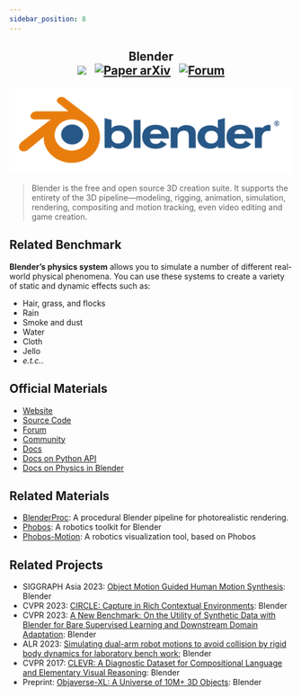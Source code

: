 ```yaml
---
sidebar_position: 8
---
```


<h2 align="center">
  <b>Blender</b>

<div align="center">
    <a href="https://www.blender.org/" target="_blank"><img src="https://img.shields.io/badge/Website-Blender-red"></img></a>
    &nbsp;
    <a href="https://github.com/blender/blender" target="_blank"><img src="https://img.shields.io/badge/Source-Code-purple" alt="Paper arXiv"></img></a>
    &nbsp;
    <a href="https://www.blender.org/community/" target="_blank"><img src="https://img.shields.io/badge/Forum-Community-yellow" alt="Forum"></img></a>
</div>
</h2>

![Blender](imgs/Blender.svg)


> Blender is the free and open source 3D creation suite. It supports the entirety of the 3D pipeline—modeling, rigging, animation, simulation, rendering, compositing and motion tracking, even video editing and game creation.

## Related Benchmark

**Blender’s physics system** allows you to simulate a number of different real-world physical phenomena. You can use these systems to create a variety of static and dynamic effects such as:

- Hair, grass, and flocks
- Rain
- Smoke and dust
- Water
- Cloth
- Jello
- *e.t.c.*.

## Official Materials
- [Website](https://www.blender.org/)
- [Source Code](https://github.com/blender/blender)
- [Forum](https://devtalk.blender.org/)
- [Community](https://www.blender.org/community)
- [Docs](https://docs.blender.org/)
- [Docs on Python API](https://docs.blender.org/api/current/index.html)
- [Docs on Physics in Blender](https://docs.blender.org/manual/en/latest/physics/index.html)

## Related Materials
- [BlenderProc](https://dlr-rm.github.io/BlenderProc/index.html): A procedural Blender pipeline for photorealistic rendering.
- [Phobos](https://github.com/dfki-ric/phobos): A robotics toolkit for Blender
- [Phobos-Motion](https://github.com/YuyangLee/Phobos-Motion): A robotics visualization tool, based on Phobos

## Related Projects
- SIGGRAPH Asia 2023: [Object Motion Guided Human Motion Synthesis](https://lijiaman.github.io/projects/omomo/): Blender
- CVPR 2023: [CIRCLE: Capture in Rich Contextual Environments](https://stanford-tml.github.io/circle_dataset/): Blender
- CVPR 2023: [A New Benchmark: On the Utility of Synthetic Data with Blender for Bare Supervised Learning and Downstream Domain Adaptation](https://huitangtang.github.io/On_the_Utility_of_Synthetic_Data/): Blender
- ALR 2023: [Simulating dual-arm robot motions to avoid collision by rigid body dynamics for laboratory bench work](https://link.springer.com/article/10.1007/s10015-022-00823-1); Blender
- CVPR 2017: [CLEVR: A Diagnostic Dataset for Compositional Language and Elementary Visual Reasoning](https://cs.stanford.edu/people/jcjohns/clevr/): Blender
- Preprint: [Objaverse-XL: A Universe of 10M+ 3D Objects](https://objaverse.allenai.org/): Blender
